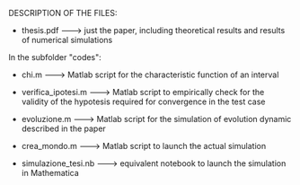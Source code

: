 DESCRIPTION OF THE FILES:
- thesis.pdf ---> just the paper, including theoretical results and results of numerical simulations

In the subfolder "codes":
- chi.m  ---> Matlab script for the characteristic function of an interval
- verifica_ipotesi.m ---> Matlab script to empirically check for the validity of the hypotesis required for convergence in the test case
- evoluzione.m ---> Matlab script for the simulation of evolution dynamic described in the paper
- crea_mondo.m ---> Matlab script to launch the actual simulation

- simulazione_tesi.nb ---> equivalent notebook to launch the simulation in Mathematica

